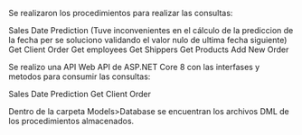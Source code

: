 Se realizaron los procedimientos para realizar las consultas:

Sales Date Prediction (Tuve inconvenientes en el cálculo de la prediccion de la fecha per se soluciono validando el valor nulo de ultima fecha siguiente)
Get Client Order
Get employees
Get Shippers
Get Products
Add New Order

Se realizo una API Web API de ASP.NET Core 8 con las interfases y metodos para consumir las consultas:

Sales Date Prediction
Get Client Order

Dentro de la carpeta Models>Database se encuentran los archivos DML de los procedimientos almacenados.
